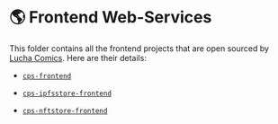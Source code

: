 # 🌎 Frontend Web-Services

This folder contains all the frontend projects that are open sourced by [Lucha Comics](https://github.com/LuchaComics). Here are their details:

* [`cps-frontend`](./cps-frontend)

* [`cps-ipfsstore-frontend`](./cps-ipfsstore-frontend)

* [`cps-nftstore-frontend`](./cps-nftstore-frontend)
